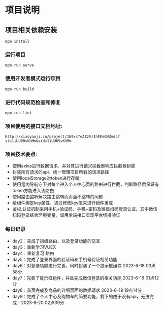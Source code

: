 # 项目说明

## 项目相关依赖安装
```
npm install
```

### 运行项目
```
npm run serve
```

### 使用开发者模式运行项目
```
npm run build
```

### 进行代码规范检查和修复
```
npm run lint
```
### 项目使用的接口文档地址:

`http://xiaoyaoji.cn/project/1h9xcTeAZzV/1hFEmCMdmdc?st=1iUU09vKhMm&sid=1iUU09vKhMm`

### 项目技术要点:

- 使⽤axios进⾏数据请求，并对其进⾏请求拦截器响应拦截器封装
- 封装所有请求的api，统⼀管理项⽬所有的请求路径
- 使⽤localStorage对token进⾏存储;
- 使⽤组内导航守卫对每个进⼊个⼈中⼼⻚的路由进⾏拦截，判断路径后保证有token⽅能进⼊该路由
- 使⽤路由监听解决路由跳转⽽⻚⾯不跳转的问题
- 给组件绑定key属性，通过修改key值来进⾏组件重载
- 鉴权,认证机制采⽤⼿机+验证码、⼿机+密码及微信扫码登录认证，其中微信扫码登录结合环境变量，调⽤后端接⼝实现平台切换验证
### 每日记录
- day2：完成了初级路由，以及登录功能的交互
- day3：重新学习VUEX
- day4：重新复习 路由
- day5：完成了登录界面的验证码和手机号验证相关功能
- day6：对登录功能进行完善，同时封装了一个提示框组件 2023-6-18 03点58分
- day7：完善了提示框组件，并且完成微信登录的相关功能 2023-6-19 01点12分
- day8：首页完成及商品的详细页面的数据请求 2023-6-19 19点14分
- day9：完成了个人中心及购物车的简要功能，剩下的由于没有api，无法完成！2023-6-20 02点39分